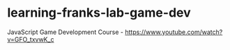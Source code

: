 # learning-franks-lab-game-dev
JavaScript Game Development Course - https://www.youtube.com/watch?v=GFO_txvwK_c